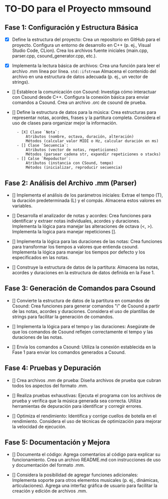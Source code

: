 # TO-DO para el Proyecto mmsound

## Fase 1: Configuración y Estructura Básica

- [X] Define la estructura del proyecto:
    Crea un repositorio en GitHub para el proyecto.
    Configura un entorno de desarrollo en C++ (p. ej., Visual Studio Code, CLion).
    Crea los archivos fuente iniciales (main.cpp, parser.cpp, csound_generator.cpp, etc.).

- [X] Implementa la lectura básica de archivos:
    Crea una función para leer el archivo .mm línea por línea.
        `std::ifstream`
    Almacena el contenido del archivo en una estructura de datos adecuada (p. ej., un vector de strings).

- [] Establece la comunicación con Csound:
    Investiga cómo interactuar con Csound desde C++.
    Configura la conexión básica para enviar comandos a Csound.
    Crea un archivo .orc de csound de prueba.

- [] Define la estructura de datos para la música:
    Crea estructuras para representar notas, acordes, frases y la partitura completa.
    Considera el uso de clases para organizar mejor la información.
    
        - [X] Clase `Nota`: 
            Atributos (nombre, octava, duración, alteración)
            Métodos (calcular valor MIDI o Hz, calcular duración en ms)
        - [] Clase `Secuencia`:
            Atributos (vector de notas, repeticiones)
            Métodos (parsear cadena str, expandir repeticiones o stacks)
        - [] Calse `Repoductor`:
            Atributos (instancia con CSound, tempo)
            Métodos (inicializar, reproducir secuencia)   

## Fase 2: Análisis del Archivo .mm (Parser)

- [] Implementa el análisis de los parámetros iniciales:
    Extrae el tempo (T), la duración predeterminada (L) y el compás.
    Almacena estos valores en variables.

- [] Desarrolla el analizador de notas y acordes:
    Crea funciones para identificar y extraer notas individuales, acordes y duraciones.
    Implementa la lógica para manejar las alteraciones de octava (<, >).
    Implementa la logica para manejar repeticiones [].

- [] Implementa la lógica para las duraciones de las notas:
    Crea funciones para transformar los tiempos a valores que entienda csound.
    Implementa la lógica para manejar los tiempos por defecto y los especificados en las notas.

- [] Construye la estructura de datos de la partitura:
    Almacena las notas, acordes y duraciones en la estructura de datos definida en la Fase 1.

## Fase 3: Generación de Comandos para Csound

- [] Convierte la estructura de datos de la partitura en comandos de Csound:
    Crea funciones para generar comandos "i" de Csound a partir de las notas, acordes y duraciones.
    Considera el uso de plantillas de strings para facilitar la generación de comandos.

- [] Implementa la lógica para el tempo y las duraciones:
    Asegúrate de que los comandos de Csound reflejen correctamente el tempo y las duraciones de las notas.

- [] Envía los comandos a Csound:
    Utiliza la conexión establecida en la Fase 1 para enviar los comandos generados a Csound.

## Fase 4: Pruebas y Depuración

- [] Crea archivos .mm de prueba:
    Diseña archivos de prueba que cubran todos los aspectos del formato .mm.

- [] Realiza pruebas exhaustivas:
    Ejecuta el programa con los archivos de prueba y verifica que la música generada sea correcta.
    Utiliza herramientas de depuración para identificar y corregir errores.

- [] Optimiza el rendimiento:
    Identifica y corrige cuellos de botella en el rendimiento.
    Considera el uso de técnicas de optimización para mejorar la velocidad de ejecución.

## Fase 5: Documentación y Mejora

- [] Documenta el código:
    Agrega comentarios al código para explicar su funcionamiento.
    Crea un archivo README.md con instrucciones de uso y documentación del formato .mm.

- [] Considera la posibilidad de agregar funciones adicionales:
    Implementa soporte para otros elementos musicales (p. ej., dinámicas, articulaciones).
    Agrega una interfaz gráfica de usuario para facilitar la creación y edición de archivos .mm.
